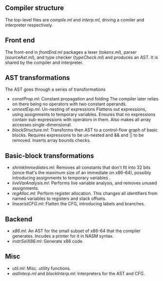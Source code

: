 Compiler structure
------------------

The top-level files are _compile.ml_ and _interp.ml_, driving a comiler and
interpreter respectively.

Front end
---------

The front-end in _frontEnd.ml_ packages a lexer (_tokens.ml_), parser
(_sourceAst.ml_), and type checker (_typeCheck.ml_) and produces an AST. It is
shared by the compiler and interpreter.

AST transformations
-------------------

The AST goes through a series of transformations

- _constProp.ml_: Constant propagation and folding
  The compiler later relies on there being no operators with two constant
  operands.
- _unnestExp.ml_: Un-nesting of expressions
  Flattens out expressions, using assignments to temporary variables. Ensures
  that no expressions contain sub-expressions with operators in them. Also
  makes all array accesses single-dimensional.
- _blockStructure.ml_: Transforms then AST to a control-flow graph of basic
  blocks. Requires expressions to be un-nested and && and || to be removed.
  Inserts array bounds checks.

Basic-block transformations
---------------------------

- _shrinkImmediates.ml_: Removes all constants that don't fit into 32 bits
  (since that's the maximum size of an immediate on x86-64), possibly
  introducing assignments to temporary variables .
- _liveVarAnalysis.ml_: Performs live variable analysis, and removes unused
  assignments.
- _regAlloc.ml_: Perform register allocation. This changes all identifiers from
  named variables to registers and stack offsets.
- _linearistCFG.ml_: Flatten the CFG, introducing labels and branches.

Backend
-------
- _x86.ml_: An AST for the small subset of x86-64 that the compiler generates.
  Incudes a printer for it in NASM syntax.
- _instrSelX86.ml_: Generate x86 code.

Misc
----
- _util.ml_: Misc. utility functions.
- _astInterp.ml_ and _blockInterp.ml_: Interpreters for the AST and CFG.
